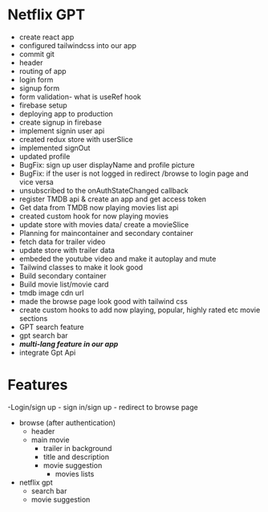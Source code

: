# Netflix GPT

- create react app
- configured tailwindcss into our app
- commit git
- header
- routing of app
- login form
- signup form
- form validation- what is useRef hook
- firebase setup
- deploying app to production
- create signup in firebase
- implement signin user api
- created redux store with userSlice
- implemented signOut
- updated profile
- BugFix: sign up user displayName and profile picture
- BugFix: if the user is not logged in redirect /browse to login page and vice versa
- unsubscribed to the onAuthStateChanged callback
- register TMDB api & create an app and get access token
- Get data from TMDB now playing movies list api
- created custom hook for now playing movies
- update store with movies data/ create a movieSlice
- Planning for maincontainer and secondary container
- fetch data for trailer video
- update store with trailer data
- embeded the youtube video and make it autoplay and mute
- Tailwind classes to make it look good
- Build secondary container
- Build movie list/movie card
- tmdb image cdn url
- made the browse page look good with tailwind css
- create custom hooks to add now playing, popular, highly rated etc movie sections
- GPT search feature
- gpt search bar
- **_multi-lang feature in our app_**
- integrate Gpt Api

# Features

-Login/sign up - sign in/sign up - redirect to browse page

- browse (after authentication)
  - header
  - main movie
    - trailer in background
    - title and description
    - movie suggestion
      - movies lists
- netflix gpt
  - search bar
  - movie suggestion
